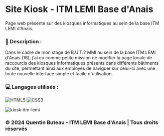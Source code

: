 # Site Kiosk - ITM LEMI Base d'Anais

Page web présente sur des kiosques informatiques au sein de la base ITM LEMI d'Anais.

### 📜 Description :
Dans le cadre de mon stage de B.U.T.2 MMI au sein de la base ITM LEMI d'Anais (16), j'ai eu comme petite mission de modifier la page locale de raccourcis des kiosques informatiques présents dans différents bâtiments du site, permettant ainsi aux employés de naviguer sur celui-ci avec une toute nouvelle interface simple et facile d'utilisation.

### 💻 Langages utilisés :
![HTML5](https://img.shields.io/badge/html5-%23E34F26.svg?style=for-the-badge&logo=html5&logoColor=white)
![CSS3](https://img.shields.io/badge/css3-%231572B6.svg?style=for-the-badge&logo=css3&logoColor=white)

![kiosk-itm-lemi](https://github.com/QBUTEAU/ITM_LEMI_ANAIS-KIOSK/assets/125262611/b0564889-f26d-40b6-98b4-f7b2755759ee)

### © 2024 Quentin Buteau - ITM LEMI Base d'Anais | Tous droits réservés
